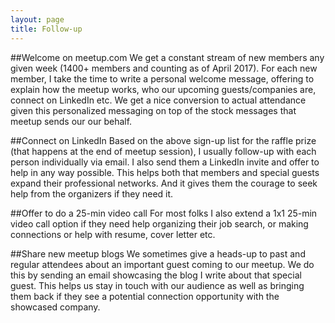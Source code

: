 ```yaml
---
layout: page
title: Follow-up
---
```


##Welcome on meetup.com
We get a constant stream of new members any given week (1400+ members and counting as of April 2017).  For each new member, I take the time to write a personal welcome message, offering to explain how the meetup works, who our upcoming guests/companies are, connect on LinkedIn etc.  We get a nice conversion to actual attendance given this personalized messaging on top of the stock messages that meetup sends our our behalf.

##Connect on LinkedIn
Based on the above sign-up list for the raffle prize (that happens at the end of meetup session), I usually follow-up with each person individually via email.  I also send them a LinkedIn invite and offer to help in any way possible.  This helps both that members and special guests expand their professional networks.  And it gives them the courage to seek help from the organizers if they need it.

##Offer to do a 25-min video call
For most folks I also extend a 1x1 25-min video call option if they need help organizing their job search, or making connections or help with resume, cover letter etc.

##Share new meetup blogs
We sometimes give a heads-up to past and regular attendees about an important guest coming to our meetup.  We do this by sending an email showcasing the blog I write about that special guest.  This helps us stay in touch with our audience as well as bringing them back if they see a potential connection opportunity with the showcased company.
